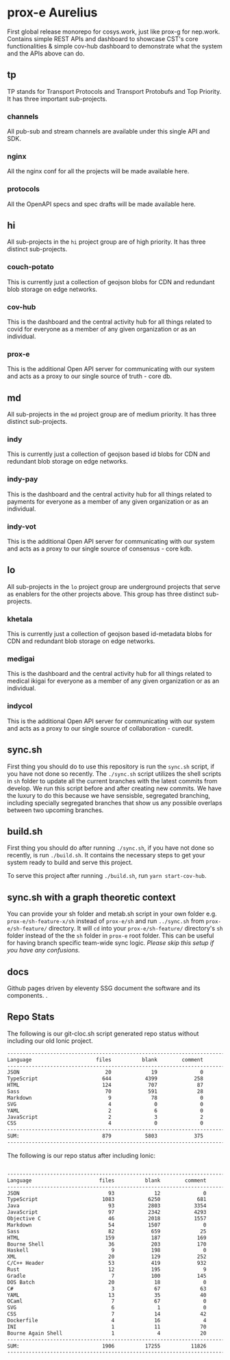 # prox-e Aurelius

First global release monorepo for cosys.work, just like prox-g for nep.work. Contains simple REST APIs and dashboard to showcase CST's core functionalities & simple cov-hub dashboard to demonstrate what the system and the APIs above can do.

## tp

TP stands for Transport Protocols and Transport Protobufs and Top Priority. It has three important sub-projects.

### channels

All pub-sub and stream channels are available under this single API and SDK.

### nginx

All the nginx conf for all the projects will be made available here.

### protocols

All the OpenAPI specs and spec drafts will be made available here.

## hi

All sub-projects in the `hi` project group are of high priority. It has three distinct sub-projects.

### couch-potato

This is currently just a collection of geojson blobs for CDN and redundant blob storage on edge networks.

### cov-hub

This is the dashboard and the central activity hub for all things related to covid for everyone as a member of any given organization or as an individual.

### prox-e

This is the additional Open API server for communicating with our system and acts as a proxy to our single source of truth - core db.

## md

All sub-projects in the `md` project group are of medium priority. It has three distinct sub-projects.

### indy

This is currently just a collection of geojson based id blobs for CDN and redundant blob storage on edge networks.

### indy-pay

This is the dashboard and the central activity hub for all things related to payments for everyone as a member of any given organization or as an individual.

### indy-vot

This is the additional Open API server for communicating with our system and acts as a proxy to our single source of consensus - core kdb.

## lo

All sub-projects in the `lo` project group are underground projects that serve as enablers for the other projects above. This group has three distinct sub-projects.

### khetala

This is currently just a collection of geojson based id-metadata blobs for CDN and redundant blob storage on edge networks.

### medigai

This is the dashboard and the central activity hub for all things related to medical ikigai for everyone as a member of any given organization or as an individual.

### indycol

This is the additional Open API server for communicating with our system and acts as a proxy to our single source of collaboration - curedit.

## sync.sh

First thing you should do to use this repository is run the `sync.sh` script, if you have not done so recently. The `./sync.sh` script utilizes the shell scripts in `sh` folder to update all the current branches with the latest commits from develop. We run this script before and after creating new commits.
We have the luxury to do this because we have sensisble, segregated branching, including specially segregated branches that show us any possible overlaps between two upcoming branches.

## build.sh

First thing you should do after running `./sync.sh`, if you have not done so recently, is run `./build.sh`. It contains the necessary steps to get your system ready to build and serve this project.

To serve this project after running `./build.sh`, run `yarn start-cov-hub`.

## sync.sh with a graph theoretic context

You can provide your sh folder and metab.sh script in your own folder e.g. `prox-e/sh-feature-x/sh` instead of `prox-e/sh` and run `../sync.sh` from `prox-e/sh-feature/` directory.
It will `cd` into your `prox-e/sh-feature/` directory's `sh` folder instead of the the `sh` folder in `prox-e` root folder. This can be useful for having branch specific team-wide sync logic.
_Please skip this setup if you have any confusions._

## docs

Github pages driven by eleventy SSG document the software and its components. .

## Repo Stats

The following is our git-cloc.sh script generated repo status without including our old Ionic project.

```Bash
-------------------------------------------------------------------------------
Language                     files          blank        comment           code
-------------------------------------------------------------------------------
JSON                            20             19              0          30648
TypeScript                     644           4399            258          26503
HTML                           124            707             87           4859
Sass                            70            591             28           3068
Markdown                         9             78              0            275
SVG                              4              0              0            196
YAML                             2              6              0             52
JavaScript                       2              3              2             47
CSS                              4              0              0              4
-------------------------------------------------------------------------------
SUM:                           879           5803            375          65652
-------------------------------------------------------------------------------
```

The following is our repo status after including Ionic:

```Bash

--------------------------------------------------------------------------------
Language                      files          blank        comment           code
--------------------------------------------------------------------------------
JSON                             93             12              0          54501
TypeScript                     1083           6250            681          34188
Java                             93           2803           3354          13737
JavaScript                       97           2342           4293          12933
Objective C                      46           2018           1557           7791
Markdown                         54           1507              0           4006
Sass                             82            659             25           3590
HTML                            159            187            169           2398
Bourne Shell                     36            203            170           1290
Haskell                           9            198              0            987
XML                              20            129            252            827
C/C++ Header                     53            419            932            774
Rust                             12            195              9            737
Gradle                            7            100            145            592
DOS Batch                        20             18              0            450
C#                                3             67             63            305
YAML                             13             35             40            287
OCaml                             7             67              0            228
SVG                               6              1              0            198
CSS                               7             14             42             84
Dockerfile                        4             16              4             47
INI                               1             11             70             21
Bourne Again Shell                1              4             20              6
--------------------------------------------------------------------------------
SUM:                           1906          17255          11826         139977
--------------------------------------------------------------------------------

```

